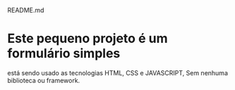 README.md
<h1> Este pequeno projeto é um formulário simples</h1>
<p>está sendo usado as tecnologias HTML, CSS e JAVASCRIPT, Sem nenhuma biblioteca ou framework.</P>


